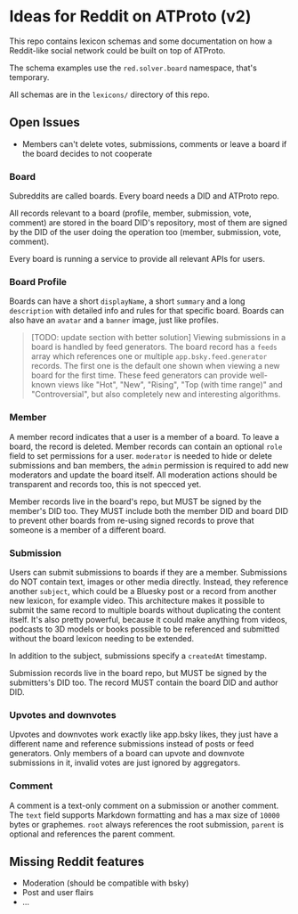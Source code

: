 # Ideas for Reddit on ATProto (v2)

This repo contains lexicon schemas and some documentation on how a Reddit-like social network could be built on top of ATProto.

The schema examples use the `red.solver.board` namespace, that's temporary.

All schemas are in the `lexicons/` directory of this repo.

## Open Issues

- Members can't delete votes, submissions, comments or leave a board if the board decides to not cooperate

### Board

Subreddits are called boards. Every board needs a DID and ATProto repo.

All records relevant to a board (profile, member, submission, vote, comment) are stored in the board DID's repository, most of them are signed by the DID of the user doing the operation too (member, submission, vote, comment).

Every board is running a service to provide all relevant APIs for users.

### Board Profile

Boards can have a short `displayName`, a short `summary` and a long `description` with detailed info and rules for that specific board. Boards can also have an `avatar` and a `banner` image, just like profiles.

> [TODO: update section with better solution]
> Viewing submissions in a board is handled by feed generators. The board record has a `feeds` array which references one or multiple `app.bsky.feed.generator` records. The first one is the default one shown when viewing a new board for the first time. These feed generators can provide well-known views like "Hot", "New", "Rising", "Top (with time range)" and "Controversial", but also completely new and interesting algorithms.

### Member

A member record indicates that a user is a member of a board. To leave a board, the record is deleted. Member records can contain an optional `role` field to set permissions for a user. `moderator` is needed to hide or delete submissions and ban members, the `admin` permission is required to add new moderators and update the board itself. All moderation actions should be transparent and records too, this is not specced yet.

Member records live in the board's repo, but MUST be signed by the member's DID too. They MUST include both the member DID and board DID to prevent other boards from re-using signed records to prove that someone is a member of a different board. 

### Submission

Users can submit submissions to boards if they are a member. Submissions do NOT contain text, images or other media directly. Instead, they reference another `subject`, which could be a Bluesky post or a record from another new lexicon, for example video. This architecture makes it possible to submit the same record to multiple boards without duplicating the content itself. It's also pretty powerful, because it could make anything from videos, podcasts to 3D models or books possible to be referenced and submitted without the board lexicon needing to be extended.

In addition to the subject, submissions specify a `createdAt` timestamp.

Submission records live in the board repo, but MUST be signed by the submitters's DID too. The record MUST contain the board DID and author DID.

### Upvotes and downvotes

Upvotes and downvotes work exactly like app.bsky likes, they just have a different name and reference submissions instead of posts or feed generators. Only members of a board can upvote and downvote submissions in it, invalid votes are just ignored by aggregators.

### Comment

A comment is a text-only comment on a submission or another comment. The `text` field supports Markdown formatting and has a max size of `10000` bytes or graphemes. `root` always references the root submission, `parent` is optional and references the parent comment.

## Missing Reddit features

- Moderation (should be compatible with bsky)
- Post and user flairs
- ...